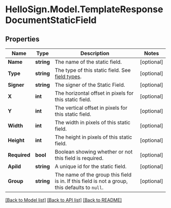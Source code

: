 # HelloSign.Model.TemplateResponseDocumentStaticField

## Properties

Name | Type | Description | Notes
------------ | ------------- | ------------- | -------------
**Name** | **string** |  The name of the static field.  | [optional] 
**Type** | **string** |  The type of this static field. See [field types](/api/reference/constants/#field-types).  | [optional] 
**Signer** | **string** |  The signer of the Static Field.  | [optional] 
**X** | **int** |  The horizontal offset in pixels for this static field.  | [optional] 
**Y** | **int** |  The vertical offset in pixels for this static field.  | [optional] 
**Width** | **int** |  The width in pixels of this static field.  | [optional] 
**Height** | **int** |  The height in pixels of this static field.  | [optional] 
**Required** | **bool** |  Boolean showing whether or not this field is required.  | [optional] 
**ApiId** | **string** |  A unique id for the static field.  | [optional] 
**Group** | **string** |  The name of the group this field is in. If this field is not a group, this defaults to `null`.  | [optional] 

[[Back to Model list]](../README.md#documentation-for-models) [[Back to API list]](../README.md#documentation-for-api-endpoints) [[Back to README]](../README.md)

